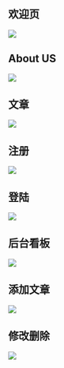 ## 欢迎页
![](https://img2018.cnblogs.com/blog/720033/201904/720033-20190402203156958-1805969519.png)


## About US
![](https://img2018.cnblogs.com/blog/720033/201904/720033-20190402203210645-2075252027.png)

## 文章

![](https://img2018.cnblogs.com/blog/720033/201904/720033-20190402203218530-115275787.png)

## 注册
![](https://img2018.cnblogs.com/blog/720033/201904/720033-20190402203226484-566142300.png)

## 登陆
![](https://img2018.cnblogs.com/blog/720033/201904/720033-20190402203235072-946256704.png)

## 后台看板
![](https://img2018.cnblogs.com/blog/720033/201904/720033-20190402203310449-1783832750.png)

## 添加文章
![](https://img2018.cnblogs.com/blog/720033/201904/720033-20190402203540868-156217755.png)

## 修改删除
![](https://img2018.cnblogs.com/blog/720033/201904/720033-20190402203600583-636108778.png)

